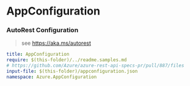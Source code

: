 # AppConfiguration
### AutoRest Configuration
> see https://aka.ms/autorest

``` yaml
title: AppConfiguration
require: $(this-folder)/../readme.samples.md
# https://github.com/Azure/azure-rest-api-specs-pr/pull/887/files
input-file: $(this-folder)/appconfiguration.json
namespace: Azure.AppConfiguration
```
